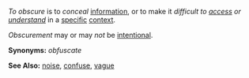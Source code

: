 *To obscure* is to *conceal* [information](https://github.com/gcassel/Modular-Organization-Terminology/blob/master/terms/information.md), or to make it *difficult to [access](https://github.com/gcassel/Modular-Organization-Terminology/blob/master/terms/access.md) or [understand](https://github.com/gcassel/Modular-Organization-Terminology/blob/master/terms/understand.md)* in a [specific](https://github.com/gcassel/Modular-Organization-Terminology/blob/master/terms/specific.md) [context](https://github.com/gcassel/Modular-Organization-Terminology/blob/master/terms/context.md).

*Obscurement* may or may *not* be [intentional](https://github.com/gcassel/Modular-Organization-Terminology/blob/master/terms/intention.md).
		
**Synonyms:** *obfuscate*
	
**See Also:** [noise](https://github.com/gcassel/Modular-Organization-Terminology/blob/master/terms/noise.md), [confuse](https://github.com/gcassel/Modular-Organization-Terminology/blob/master/terms/confuse.md), [vague](https://github.com/gcassel/Modular-Organization-Terminology/blob/master/terms/vague.md)
